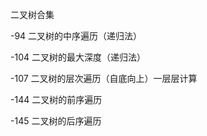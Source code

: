 二叉树合集

-94 二叉树的中序遍历（递归法）

-104 二叉树的最大深度（递归法）

-107 二叉树的层次遍历（自底向上）一层层计算

-144 二叉树的前序遍历

-145 二叉树的后序遍历